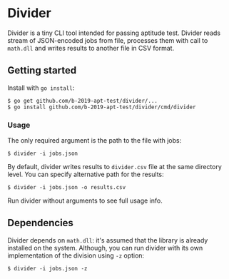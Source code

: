 # Divider

Divider is a tiny CLI tool intended for passing aptitude test. Divider reads stream of JSON-encoded jobs from file, processes them with call to `math.dll` and writes results to another file in CSV format.

## Getting started

Install with `go install`:
```
$ go get github.com/b-2019-apt-test/divider/...
$ go install github.com/b-2019-apt-test/divider/cmd/divider
```

### Usage

The only required argument is the path to the file with jobs:
```
$ divider -i jobs.json
```

By default, divider writes results to `divider.csv` file at the same directory level. You can specify alternative path for the results:
```
$ divider -i jobs.json -o results.csv
```

Run divider without arguments to see full usage info.

## Dependencies

Divider depends on `math.dll`: it's assumed that the library is already installed on the system. Although, you can run divider with its own implementation of the division using `-z` option:
```
$ divider -i jobs.json -z
```
